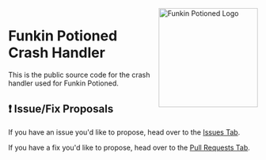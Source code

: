<img src="https://avatars.githubusercontent.com/u/177294935" alt="Funkin Potioned Logo" align="right" width="200" height="200" />

# Funkin Potioned Crash Handler
This is the public source code for the crash handler used for Funkin Potioned.

## ❗ Issue/Fix Proposals
If you have an issue you'd like to propose, head over to the [Issues Tab](https://github.com/FNF-PotionedLab/Funkin-Potioned/issues).

If you have a fix you'd like to propose, head over to the [Pull Requests Tab](https://github.com/FNF-PotionedLab/Funkin-Potioned/pulls).
